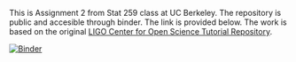 
This is Assignment 2 from Stat 259 class at UC Berkeley. The repository is public and accesible through binder. The link is provided below. The work is based on the original 
[LIGO Center for Open Science Tutorial Repository](https://github.com/losc-tutorial/LOSC_Event_tutorial).

[![Binder](https://mybinder.org/badge_logo.svg)](https://mybinder.org/v2/gh/UCB-stat-159-s23/hw02-eric-shchiu.git/HEAD?labpath=LOSC_Event_tutorial.ipynb)